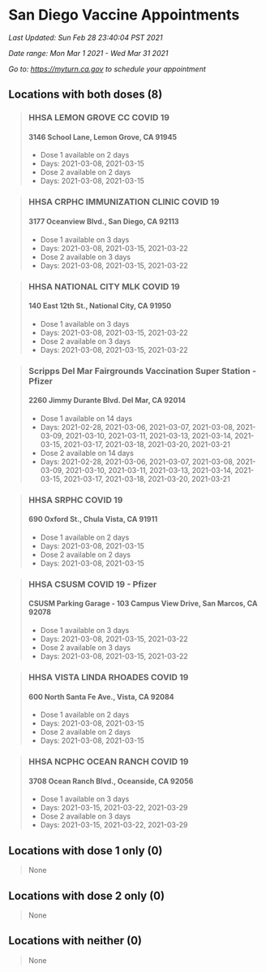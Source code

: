 # San Diego Vaccine Appointments
*Last Updated: Sun Feb 28 23:40:04 PST 2021*

*Date range: Mon Mar 1 2021 - Wed Mar 31 2021*

*Go to: <https://myturn.ca.gov> to schedule your appointment*


## Locations with both doses (8)

>### HHSA LEMON GROVE CC COVID 19
>#### 3146 School Lane, Lemon Grove, CA 91945
>- Dose 1 available on 2 days
>  - Days: 2021-03-08, 2021-03-15
>- Dose 2 available on 2 days
>  - Days: 2021-03-08, 2021-03-15

>### HHSA CRPHC IMMUNIZATION CLINIC COVID 19
>#### 3177 Oceanview Blvd., San Diego, CA 92113
>- Dose 1 available on 3 days
>  - Days: 2021-03-08, 2021-03-15, 2021-03-22
>- Dose 2 available on 3 days
>  - Days: 2021-03-08, 2021-03-15, 2021-03-22

>### HHSA NATIONAL CITY MLK COVID 19
>#### 140 East 12th St., National City, CA 91950
>- Dose 1 available on 3 days
>  - Days: 2021-03-08, 2021-03-15, 2021-03-22
>- Dose 2 available on 3 days
>  - Days: 2021-03-08, 2021-03-15, 2021-03-22

>### Scripps Del Mar Fairgrounds Vaccination Super Station - Pfizer
>#### 2260 Jimmy Durante Blvd.  Del Mar, CA 92014
>- Dose 1 available on 14 days
>  - Days: 2021-02-28, 2021-03-06, 2021-03-07, 2021-03-08, 2021-03-09, 2021-03-10, 2021-03-11, 2021-03-13, 2021-03-14, 2021-03-15, 2021-03-17, 2021-03-18, 2021-03-20, 2021-03-21
>- Dose 2 available on 14 days
>  - Days: 2021-02-28, 2021-03-06, 2021-03-07, 2021-03-08, 2021-03-09, 2021-03-10, 2021-03-11, 2021-03-13, 2021-03-14, 2021-03-15, 2021-03-17, 2021-03-18, 2021-03-20, 2021-03-21

>### HHSA SRPHC COVID 19
>#### 690 Oxford St., Chula Vista, CA 91911
>- Dose 1 available on 2 days
>  - Days: 2021-03-08, 2021-03-15
>- Dose 2 available on 2 days
>  - Days: 2021-03-08, 2021-03-15

>### HHSA CSUSM COVID 19 - Pfizer
>#### CSUSM Parking Garage - 103 Campus View Drive, San Marcos, CA 92078
>- Dose 1 available on 3 days
>  - Days: 2021-03-08, 2021-03-15, 2021-03-22
>- Dose 2 available on 3 days
>  - Days: 2021-03-08, 2021-03-15, 2021-03-22

>### HHSA VISTA LINDA RHOADES COVID 19
>#### 600 North Santa Fe Ave., Vista, CA 92084
>- Dose 1 available on 2 days
>  - Days: 2021-03-08, 2021-03-15
>- Dose 2 available on 2 days
>  - Days: 2021-03-08, 2021-03-15

>### HHSA NCPHC OCEAN RANCH COVID 19
>#### 3708 Ocean Ranch Blvd., Oceanside, CA 92056
>- Dose 1 available on 3 days
>  - Days: 2021-03-15, 2021-03-22, 2021-03-29
>- Dose 2 available on 3 days
>  - Days: 2021-03-15, 2021-03-22, 2021-03-29

## Locations with dose 1 only (0)

>None

## Locations with dose 2 only (0)

>None

## Locations with neither (0)

>None

